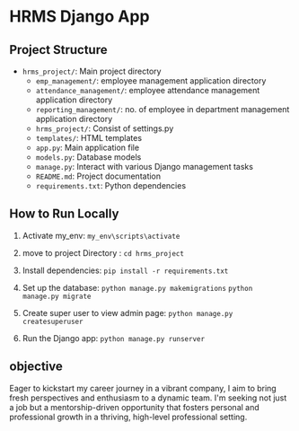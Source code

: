 # HRMS Django App

## Project Structure

- `hrms_project/`: Main project directory
  - `emp_management/`: employee management application directory
  - `attendance_management/`: employee attendance management application directory
  - `reporting_management/`: no. of employee in department management application directory
  - `hrms_project/`: Consist of settings.py
  - `templates/`: HTML templates
  - `app.py`: Main application file
  - `models.py`: Database models
  - `manage.py`: Interact with various Django management tasks
  - `README.md`: Project documentation
  - `requirements.txt`: Python dependencies

## How to Run Locally

1. Activate my_env: `my_env\scripts\activate`
2. move to project Directory : `cd hrms_project`
3. Install dependencies: `pip install -r requirements.txt`
4. Set up the database: `python manage.py makemigrations`
                        `python manage.py migrate`


5. Create super user to view admin page: `python manage.py createsuperuser`
6. Run the Django app: `python manage.py runserver`

## objective

Eager to kickstart my career journey in a vibrant company, I
aim to bring fresh perspectives and enthusiasm to a dynamic team.
I'm seeking not just a job but a mentorship-driven opportunity that
fosters personal and professional growth in a thriving, high-level
professional setting.
